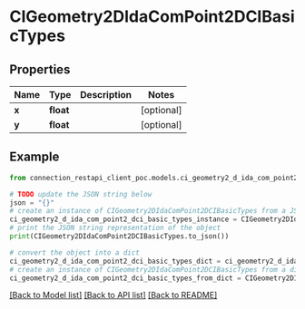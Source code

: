# CIGeometry2DIdaComPoint2DCIBasicTypes


## Properties

Name | Type | Description | Notes
------------ | ------------- | ------------- | -------------
**x** | **float** |  | [optional] 
**y** | **float** |  | [optional] 

## Example

```python
from connection_restapi_client_poc.models.ci_geometry2_d_ida_com_point2_dci_basic_types import CIGeometry2DIdaComPoint2DCIBasicTypes

# TODO update the JSON string below
json = "{}"
# create an instance of CIGeometry2DIdaComPoint2DCIBasicTypes from a JSON string
ci_geometry2_d_ida_com_point2_dci_basic_types_instance = CIGeometry2DIdaComPoint2DCIBasicTypes.from_json(json)
# print the JSON string representation of the object
print(CIGeometry2DIdaComPoint2DCIBasicTypes.to_json())

# convert the object into a dict
ci_geometry2_d_ida_com_point2_dci_basic_types_dict = ci_geometry2_d_ida_com_point2_dci_basic_types_instance.to_dict()
# create an instance of CIGeometry2DIdaComPoint2DCIBasicTypes from a dict
ci_geometry2_d_ida_com_point2_dci_basic_types_from_dict = CIGeometry2DIdaComPoint2DCIBasicTypes.from_dict(ci_geometry2_d_ida_com_point2_dci_basic_types_dict)
```
[[Back to Model list]](../README.md#documentation-for-models) [[Back to API list]](../README.md#documentation-for-api-endpoints) [[Back to README]](../README.md)


